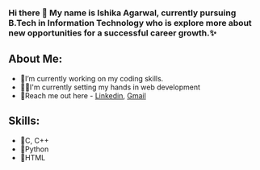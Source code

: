 <h3>Hi there 👋 My name is Ishika Agarwal, currently pursuing B.Tech in Information Technology who is explore more about new opportunities for a successful career growth.✨</h3>

  <h2>About Me:</h2>

<ul>
  <li>🌱I’m currently working on my coding skills.</li>
  <li>👩‍💻I'm currently setting my hands in web development</li>
  <li>📝Reach me out here - <a href="https://www.linkedin.com/in/ishikaagarwal3031/"> Linkedin</a>, <a href="ishikaagarwal3031@gmail.com">Gmail</a></li>
</ul> 

<h2>Skills:</h2>

<ul>
  <li>📍C, C++</li>
  <li>📍Python</li>
  <li>📍HTML</a></li>
</ul>

<!---
ishikaagarwal3031/ishikaagarwal3031 is a ✨ special ✨ repository because its `README.md` (this file) appears on your GitHub profile.
You can click the Preview link to take a look at your changes.
--->
